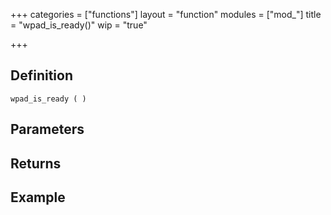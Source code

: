 +++
categories = ["functions"]
layout = "function"
modules = ["mod_"]
title = "wpad_is_ready()"
wip = "true"

+++

## Definition

    wpad_is_ready ( )

## Parameters

## Returns

## Example

```
```
